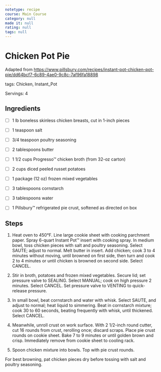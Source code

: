 ```yaml
---
notetype: recipe
course: Main Course
category: null
made it: null
rating: null
tags: null
---
```

# Chicken Pot Pie

Adapted from https://www.pillsbury.com/recipes/instant-pot-chicken-pot-pie/dd64bcf7-6c89-4ae0-9c8c-7af96fa18898

tags: Chicken, Instant_Pot

Servings: 4

## Ingredients
- [ ] 1 lb boneless skinless chicken breasts, cut in 1-inch pieces- [ ] 1 teaspoon salt- [ ] 3/4 teaspoon poultry seasoning- [ ] 2 tablespoons butter- [ ] 1 1/2 cups Progresso™ chicken broth (from 32-oz carton)- [ ] 2 cups diced peeled russet potatoes- [ ] 1 package (12 oz) frozen mixed vegetables- [ ] 3 tablespoons cornstarch- [ ] 3 tablespoons water- [ ] 1 Pillsbury™ refrigerated pie crust, softened as directed on box

## Steps
1) Heat oven to 450°F. Line large cookie sheet with cooking parchment paper. Spray 6-quart Instant Pot™ insert with cooking spray. In medium bowl, toss chicken pieces with salt and poultry seasoning. Select SAUTE; adjust to normal. Melt butter in insert. Add chicken; cook 3 to 4 minutes without moving, until browned on first side, then turn and cook 2 to 4 minutes or until chicken is browned on second side. Select CANCEL.

2) Stir in broth, potatoes and frozen mixed vegetables. Secure lid; set pressure valve to SEALING. Select MANUAL; cook on high pressure 2 minutes. Select CANCEL. Set pressure valve to VENTING to quick-release pressure.

3) In small bowl, beat cornstarch and water with whisk. Select SAUTE, and adjust to normal; heat liquid to simmering. Beat in cornstarch mixture; cook 30 to 60 seconds, beating frequently with whisk, until thickened. Select CANCEL.

4) Meanwhile, unroll crust on work surface. With 2 1/2-inch round cutter, cut 16 rounds from crust, rerolling once; discard scraps. Place pie crust rounds on cookie sheet. Bake 7 to 9 minutes or until golden brown and crisp. Immediately remove from cookie sheet to cooling rack.

5) Spoon chicken mixture into bowls. Top with pie crust rounds.

For best browning, pat chicken pieces dry before tossing with salt and poultry seasoning.

